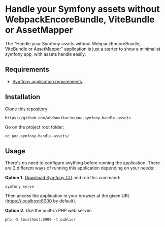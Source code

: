 Handle your Symfony assets without WebpackEncoreBundle, ViteBundle or AssetMapper
========================

The "Handle your Symfony assets without WebpackEncoreBundle, ViteBundle or AssetMapper" application is just a starter to show a minimalist symfony app, with assets handle easily.

Requirements
------------

* [Symfony application requirements][1].

Installation
------------

Clone this repository:

```console
https://github.com/abdounikarim/poc-symfony-handle-assets
```

Go on the project root folder:

```console
cd poc-symfony-handle-assets/
```

Usage
-----

There's no need to configure anything before running the application. There are
2 different ways of running this application depending on your needs:

**Option 1.** [Download Symfony CLI][2] and run this command:

```console
symfony serve
```

Then access the application in your browser at the given URL (<https://localhost:8000> by default).

**Option 2.** Use the built-in PHP web server:

```console
php -S localhost:8000 -t public/
```

[1]: https://symfony.com/doc/current/setup.html#technical-requirements
[2]: https://symfony.com/download
